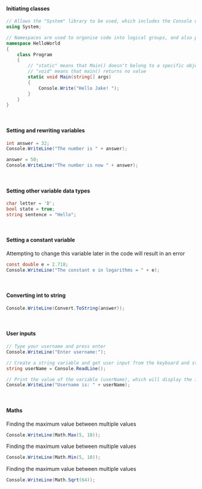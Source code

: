 #### Initiating classes
```c#
// Allows the "System" library to be used, which includes the Console class and WriteLine function
using System;

// Namespaces are used to organise code into logical groups, and also prevents name collisions
namespace HelloWorld
{
    class Program
    {
        // "static" means that Main() doesn't belong to a specific object
        // "void" means that main() returns no value
        static void Main(string[] args)
        {
            Console.Write("Hello Jake! ");
        }
    }
}
```

<br>

#### Setting and rewriting variables
```c#
int answer = 32;
Console.WriteLine("The number is " + answer);

answer = 50;
Console.WriteLine("The number is now " + answer);
```

<br>

#### Setting other variable data types
```c#
char letter = 'D';
bool state = true;
string sentence = "Hello";
```

<br>

#### Setting a constant variable
Attempting to change this variable later in the code will result in an error
```c#
const double e = 2.718;
Console.WriteLine("The constant e in logarithms = " + e);
```

<br>

#### Converting int to string
```c#
Console.WriteLine(Convert.ToString(answer));
```

<br>

#### User inputs
```c#
// Type your username and press enter
Console.WriteLine("Enter username:");

// Create a string variable and get user input from the keyboard and store it in the variable
string userName = Console.ReadLine();

// Print the value of the variable (userName), which will display the input value
Console.WriteLine("Username is: " + userName);
```

<br>

#### Maths

Finding the maximum value between multiple values
```c#
Console.WriteLine(Math.Max(5, 10));
```

Finding the maximum value between multiple values
```c#
Console.WriteLine(Math.Min(5, 10));
```

Finding the maximum value between multiple values
```c#
Console.WriteLine(Math.Sqrt(64));
```











